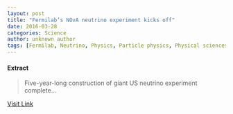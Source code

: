 ```yaml
---
layout: post
title: "Fermilab’s NOvA neutrino experiment kicks off"
date: 2016-03-28
categories: Science
author: unknown author
tags: [Fermilab, Neutrino, Physics, Particle physics, Physical sciences, Applied and interdisciplinary physics, Featured]
---
```





#### Extract
>Five-year-long construction of giant US neutrino experiment complete...



[Visit Link](http://feedproxy.google.com/~r/PhysicsWorld/~3/nHANUH7NJWs/fermilabs-nova-neutrino-experiment-kicks-off)


